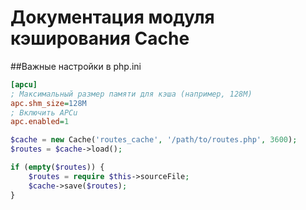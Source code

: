 # Документация модуля кэширования Cache


##Важные настройки в php.ini
```ini
[apcu]
; Максимальный размер памяти для кэша (например, 128M)
apc.shm_size=128M
; Включить APCu
apc.enabled=1
```


```php
$cache = new Cache('routes_cache', '/path/to/routes.php', 3600);
$routes = $cache->load();

if (empty($routes)) {
    $routes = require $this->sourceFile;
    $cache->save($routes);
}
```